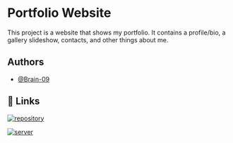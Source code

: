 # Portfolio Website

This project is a website that shows my portfolio. It contains a profile/bio, a gallery slideshow, contacts, and other things about me.
## Authors

- [@Brain-09](https://www.github.com/Brian-09)
## 🔗 Links
[![repository](https://img.shields.io/badge/repository-000?style=for-the-badge&logo=github&logoColor=white)](https://github.com/Brian-09/Portfolio_Website)

[![server](https://img.shields.io/badge/live_server-444?style=for-the-badge&logo=github&logoColor=white)](https://brian-09.github.io/Portfolio_Website/)